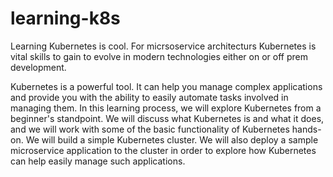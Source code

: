 # learning-k8s
Learning Kubernetes is cool. For micrsoservice architecturs Kubernetes is  vital skills to gain to evolve in modern technologies either on or off prem development. 

Kubernetes is a powerful tool. It can help you manage complex applications and provide you with the ability to easily automate tasks involved in managing them. In this learning process, we will explore Kubernetes from a beginner's standpoint. We will discuss what Kubernetes is and what it does, and we will work with some of the basic functionality of Kubernetes hands-on. We will build a simple Kubernetes cluster. We will also deploy a sample microservice application to the cluster in order to explore how Kubernetes can help easily manage such applications.



